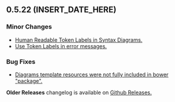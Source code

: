 ## 0.5.22 (INSERT_DATE_HERE)

### Minor Changes
- [Human Readable Token Labels in Syntax Diagrams.](#144) 
- [Use Token Labels in error messages.](#146) 

### Bug Fixes
- [Diagrams template resources were not fully included in bower "package".](#145) 

**Older Releases** changelog is available on [Github Releases.](https://github.com/SAP/chevrotain/releases)